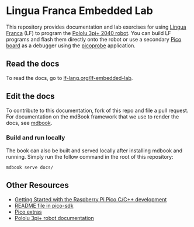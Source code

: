 # Lingua Franca Embedded Lab
This repository provides documentation and lab exercises for using [Lingua Franca](https://www.lf-lang.org/) (LF) to program the [Pololu 3pi+ 2040 robot](https://www.pololu.com/docs/0J86).
You can build LF programs and flash them directly onto the robot or use a secondary [Pico board](https://www.raspberrypi.com/products/raspberry-pi-pico/) as a debugger using the [picoprobe](https://github.com/raspberrypi/picoprobe) application.

## Read the docs
To read the docs, go to [lf-lang.org/lf-embedded-lab](https://www.lf-lang.org/lf-embedded-lab/). 

## Edit the docs
To contribute to this documentation, fork of this repo and file a pull request.
For documentation on the mdBook framework that we use to render the docs, see [mdbook](https://github.com/rust-lang/mdBook/).

### Build and run locally
The book can also be built and served locally after installing mdbook and running.
Simply run the follow command in the root of this repository:
```
mdbook serve docs/
```

## Other Resources
* [Getting Started with the Raspberry Pi Pico C/C++ development](https://rptl.io/pico-get-started)
* [README file in pico-sdk](https://github.com/raspberrypi/pico-sdk)
* [Pico extras](https://github.com/raspberrypi/pico-extras)
* [Pololu 3pi+ robot documentation](https://www.pololu.com/docs/0J86)

